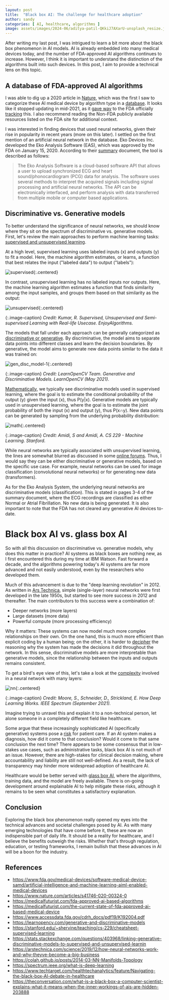 ```yaml
---
layout: post
title:  "Black box AI: The challenge for healthcare adoption"
author: sandy
categories: [ AI, healthcare, algorithms ]
image: assets/images/2024-06/aditya-patil-QKkiJ7AXarU-unsplash_resize.jpg
---
```

After writing my last post, I was intrigued to learn a bit more about the black box phenomenon in AI models.  AI is already embedded into many medical devices today, and the number of FDA-approved AI algorithms continues to increase.  However, I think it is important to understand the distinction of the algorithms built into such devices.  In this post, I aim to provide a technical lens on this topic.  

## A database of FDA-approved AI algorithms
I was able to dig up a 2020 article in [Nature](https://www.nature.com/articles/s41746-020-00324-0), which was the first I saw to categorize these AI medical device by algorithm type in a [database](https://medicalfuturist.com/fda-approved-ai-based-algorithms).  It looks like it stopped updating in mid-2021, as it [gave way](https://medicalfuturist.com/the-current-state-of-fda-approved-ai-based-medical-devices) to the FDA officially [tracking](https://www.fda.gov/medical-devices/software-medical-device-samd) this.  I also recommend reading the Non-FDA publicly available resources listed on the FDA site for additional context.

I was interested in finding devices that used neural networks, given their rise in popularity in recent years (more on this later).  I settled on the first mention of an artificial neural network in the database.  Eko Devices Inc. developed the Eko Analysis Software (EAS), which was approved by the FDA on January 15, 2020.  According to their [summary](https://www.accessdata.fda.gov/cdrh_docs/pdf19/K192004.pdf) document, the tool is described as follows:

>The Eko Analysis Software is a cloud-based software API that allows a user to upload
synchronized ECG and heart sound/phonocardiogram (PCG) data for analysis. The software
uses several methods to interpret the acquired signals including signal processing and artificial
neural networks. The API can be electronically interfaced, and perform analysis with data
transferred from multiple mobile or computer based applications. 

## Discriminative vs. Generative models
To better understand the significance of neural networks, we should know where they sit on the spectrum of discriminative vs. generative models.  First, let's review the main approaches to perform machine learning tasks: [supervised and unsupervised learning](https://www.enjoyalgorithms.com/blogs/supervised-unsupervised-and-semisupervised-learning).  

At a high level, supervised learning uses labeled inputs (x) and outputs (y) to fit a model.  Here, the machine algorithm estimates, or learns, a function that best relates the input ("labeled data") to output ("labels"):  

![supervised](/assets/images/2024-06/supervised.png){:.centered}

In contrast, unsupervised learning has no labeled inputs nor outputs.  Here, the machine learning algorithm estimates a function that finds similarity among the input samples, and groups them based on that similarity as the output:  

![unsupervised](/assets/images/2024-06/unsupervised.png){:.centered}

{:.image-caption}
*Credit: Kumar, R. Supervised, Unsupervised and Semi-supervised Learning with Real-life Usecase.  EnjoyAlgorithms.*

The models that fall under each approach can be generally categorized as [discriminative or generative](https://learnopencv.com/generative-and-discriminative-models).  By discriminative, the model aims to separate data points into different classes and learn the decision boundaries.  By generative, the model aims to generate new data points similar to the data it was trained on:

![gen_disc_model-1](/assets/images/2024-06/gen_disc_model-1.png){:.centered}

{:.image-caption}
*Credit: LearnOpenCV Team. Generative and Discriminative Models.  LearnOpenCV (May 2021).*

[Mathematically](https://stanford.edu/~shervine/teaching/cs-229/cheatsheet-supervised-learning), we typically see discriminative models used in supervised learning, where the goal is to estimate the conditional probability of the output (y) given the input (x), thus P(y\|x).  Generative models are typically used in unsupervised learning, where the goal is to estimate the joint probability of both the input (x) and output (y), thus P(x∩y).  New data points can be generated by sampling from the underlying probability distribution:

![math](/assets/images/2024-06/math.png){:.centered}

{:.image-caption}
*Credit: Amidi, S and Amidi, A. CS 229 - Machine Learning.  Stanford.*

While neural networks are typically associated with unsupervised learning, the lines are somewhat blurred as discussed in some [online forums](https://stats.stackexchange.com/questions/403968/linking-generative-discriminative-models-to-supervised-and-unsupervised-learnin).  Thus, I would say they can be either discriminative or generative models, based on the specific use case.  For example, neural networks can be used for image classification (convolutional neural networks) or for generating new data (transformers).

As for the Eko Analysis System, the underlying neural networks are discriminative models (classification).  This is stated in pages 3-4 of the summary document, where the ECG recordings are classified as either Normal or Atrial Fibrillation.  No new data is being generated.  It is also important to note that the FDA has not cleared any generative AI devices to-date.  

# Black box AI vs. glass box AI
So with all this discussion on discriminative vs. generative models, why does this matter in practice?  AI systems as black boxes are nothing new, as I first encountered this during my time at IBM Watson.  Fast forward a decade, and the algorithms powering today's AI systems are far more advanced and not easily understood, even by the researchers who developed them.  

Much of this advancement is due to the "deep learning revolution" in 2012.  As written in [Ars Technica](https://arstechnica.com/science/2019/12/how-neural-networks-work-and-why-theyve-become-a-big-business), simple (single-layer) neural networks were first developed in the late 1950s, but started to see more success in 2012 and thereafter.  The main contributors to this success were a combination of:

- Deeper networks (more layers)
- Large datasets (more data)
- Powerful compute (more processing efficiency)

Why it matters: These systems can now model much more complex relationships on their own.  On the one hand, this is much more efficient than explicit coding by a human being; on the other, it is harder to [decipher](https://colah.github.io/posts/2014-03-NN-Manifolds-Topology) the reasoning why the system has made the decisions it did throughout the network.  In this sense, discriminative models are more interpretable than generative models, since the relationship between the inputs and outputs remains consistent.

To get a bird's eye view of this, let's take a look at the [complexity](https://spectrum.ieee.org/what-is-deep-learning) involved in a neural network with many layers:

![nn](/assets/images/2024-06/nn.png){:.centered}

{:.image-caption}
*Credit: Moore, S., Schneider, D., Strickland, E. How Deep Learning Works.  IEEE Spectrum (September 2021).*

Imagine trying to unravel this and explain it to a non-technical person, let alone someone in a completely different field like healthcare.

Some argue that these increasingly sophisticated AI (specifically generative) systems pose a [risk](https://www.techtarget.com/healthtechanalytics/feature/Navigating-the-black-box-AI-debate-in-healthcare) for patient care.  If an AI system makes a diagnosis, how did it come to that conclusion?  Would it come to that same conclusion the next time?  There appears to be some consensus that in low-stakes use cases, such as administrative tasks, black box AI is not much of an issue.  However, there are high-stakes for clinical decision making, where accountability and liability are still not well-defined.  As a result, the lack of transparency may hinder more widespread adoption of healthcare AI.

Healthcare would be better served with [glass box AI](https://theconversation.com/what-is-a-black-box-a-computer-scientist-explains-what-it-means-when-the-inner-workings-of-ais-are-hidden-203888), where the algorithms, training data, and the model are freely available.  There is on-going development around explainable AI to help mitigate these risks, although it remains to be seen what constitutes a satisfactory explanation.

## Conclusion
Exploring the black box phenomenon really opened my eyes into the technical advances and societal challenges posed by AI.  As with many emerging technologies that have come before it, these are now an indispensible part of daily life.  It should be a reality for healthcare, and I believe the benefits outweigh the risks.  Whether that's through regulation, education, or testing frameworks, I remain bullish that these advances in AI will be a boon for the industry.

## References
+ <https://www.fda.gov/medical-devices/software-medical-device-samd/artificial-intelligence-and-machine-learning-aiml-enabled-medical-devices>
+ <https://www.nature.com/articles/s41746-020-00324-0>
+ <https://medicalfuturist.com/fda-approved-ai-based-algorithms>
+ <https://medicalfuturist.com/the-current-state-of-fda-approved-ai-based-medical-device>
+ <https://www.accessdata.fda.gov/cdrh_docs/pdf19/K192004.pdf>
+ <https://learnopencv.com/generative-and-discriminative-models>
+ <https://stanford.edu/~shervine/teaching/cs-229/cheatsheet-supervised-learning>
+ <https://stats.stackexchange.com/questions/403968/linking-generative-discriminative-models-to-supervised-and-unsupervised-learnin>
+ <https://arstechnica.com/science/2019/12/how-neural-networks-work-and-why-theyve-become-a-big-business>
+ <https://colah.github.io/posts/2014-03-NN-Manifolds-Topology>
+ <https://spectrum.ieee.org/what-is-deep-learning>
+ <https://www.techtarget.com/healthtechanalytics/feature/Navigating-the-black-box-AI-debate-in-healthcare>
+ <https://theconversation.com/what-is-a-black-box-a-computer-scientist-explains-what-it-means-when-the-inner-workings-of-ais-are-hidden-203888>

